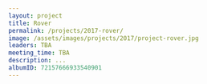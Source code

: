 ```yaml
---
layout: project
title: Rover
permalink: /projects/2017-rover/
image: /assets/images/projects/2017/project-rover.jpg
leaders: TBA
meeting_time: TBA
description: ...
albumID: 72157666933540901
---
```


